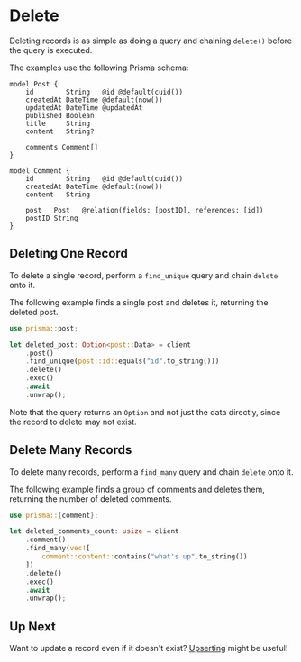 # Delete

Deleting records is as simple as doing a query and chaining `delete()` before the query is executed.

The examples use the following Prisma schema:

```prisma
model Post {
    id        String   @id @default(cuid())
    createdAt DateTime @default(now())
    updatedAt DateTime @updatedAt
    published Boolean
    title     String
    content   String?

    comments Comment[]
}

model Comment {
    id        String   @id @default(cuid())
    createdAt DateTime @default(now())
    content   String

    post   Post   @relation(fields: [postID], references: [id])
    postID String
}
```

## Deleting One Record

To delete a single record, perform a `find_unique` query and chain `delete` onto it.

The following example finds a single post and deletes it, returning the deleted post.

```rust
use prisma::post;

let deleted_post: Option<post::Data> = client
    .post()
    .find_unique(post::id::equals("id".to_string()))
    .delete()
    .exec()
    .await
    .unwrap();
```

Note that the query returns an `Option` and not just the data directly, since the record to delete may not exist.

## Delete Many Records

To delete many records, perform a `find_many` query and chain `delete` onto it.

The following example finds a group of comments and deletes them, returning the number of deleted comments.

```rust
use prisma::{comment};

let deleted_comments_count: usize = client
    .comment()
    .find_many(vec![
        comment::content::contains("what's up".to_string())
    ])
    .delete()
    .exec()
    .await
    .unwrap();
```

## Up Next

Want to update a record even if it doesn't exist? [Upserting](11-upsert.md) might be useful!
